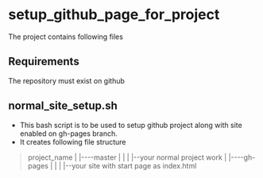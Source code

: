 # setup_github_page_for_project

The project contains following files

Requirements
-------------
The repository must exist on github

normal_site_setup.sh
----------------------

- This bash script is to be used to setup github project along with site enabled on gh-pages branch.
- It creates following file structure

>project_name
>	|
>	|----master
>	|	  |
>	|	  |--your normal project work
>	|
>	|----gh-pages
>	|	  |
>	|	  |--your site with start page as index.html
>

